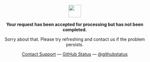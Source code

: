 <p align="center">
	<img width="40" src="https://github.githubassets.com/images/mona-loading-default.gif">
<p align="center"><strong>Your request has been accepted for processing but has not been completed.</strong></p>
<p align="center">Sorry about that. Please try refreshing and contact us if the problem persists.</p>
<p align="center">
	<a href="https://valentineu.xyz" target="_blank" rel="noopener">Contact Support</a> —
	<a href="https://valentineu.xyz" target="_blank" rel="noopener">GitHub Status</a> —
	<a href="https://valentineu.xyz" target="_blank" rel="noopener">@githubstatus</a>
</p>
<p></p>
<p></p>
</p>

